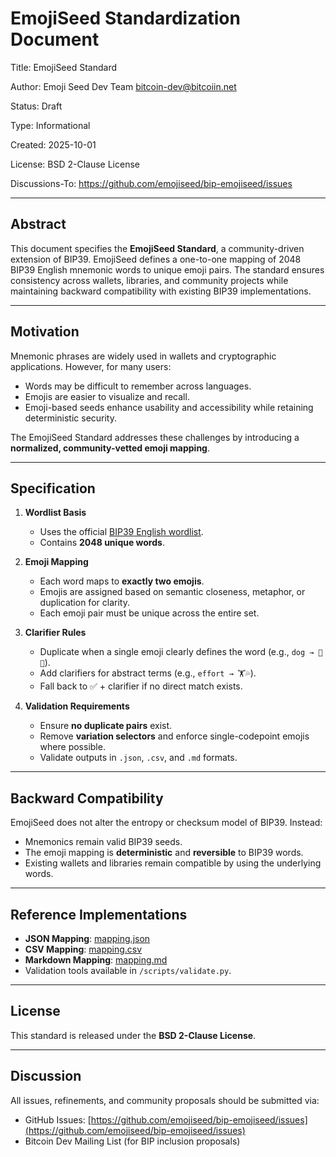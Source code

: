 # EmojiSeed Standardization Document

Title: EmojiSeed Standard

Author: Emoji Seed Dev Team <bitcoin-dev@bitcoiin.net>

Status: Draft

Type: Informational

Created: 2025-10-01

License: BSD 2-Clause License

Discussions-To: https://github.com/emojiseed/bip-emojiseed/issues

---

## Abstract

This document specifies the **EmojiSeed Standard**, a community-driven extension of BIP39. EmojiSeed defines a one-to-one mapping of 2048 BIP39 English mnemonic words to unique emoji pairs. The standard ensures consistency across wallets, libraries, and community projects while maintaining backward compatibility with existing BIP39 implementations.

---

## Motivation

Mnemonic phrases are widely used in wallets and cryptographic applications. However, for many users:

- Words may be difficult to remember across languages.  
- Emojis are easier to visualize and recall.  
- Emoji-based seeds enhance usability and accessibility while retaining deterministic security.  

The EmojiSeed Standard addresses these challenges by introducing a **normalized, community-vetted emoji mapping**.

---

## Specification

1. **Wordlist Basis**  
   - Uses the official [BIP39 English wordlist](https://github.com/bitcoin/bips/blob/master/bip-0039/english.txt).  
   - Contains **2048 unique words**.

2. **Emoji Mapping**  
   - Each word maps to **exactly two emojis**.  
   - Emojis are assigned based on semantic closeness, metaphor, or duplication for clarity.  
   - Each emoji pair must be unique across the entire set.

3. **Clarifier Rules**  
   - Duplicate when a single emoji clearly defines the word (e.g., `dog → 🐶🐶`).  
   - Add clarifiers for abstract terms (e.g., `effort → 🏋️💦`).  
   - Fall back to ✅ + clarifier if no direct match exists.

4. **Validation Requirements**  
   - Ensure **no duplicate pairs** exist.  
   - Remove **variation selectors** and enforce single-codepoint emojis where possible.  
   - Validate outputs in `.json`, `.csv`, and `.md` formats.

---

## Backward Compatibility

EmojiSeed does not alter the entropy or checksum model of BIP39. Instead:

- Mnemonics remain valid BIP39 seeds.  
- The emoji mapping is **deterministic** and **reversible** to BIP39 words.  
- Existing wallets and libraries remain compatible by using the underlying words.

---

## Reference Implementations

- **JSON Mapping**: [mapping.json](mapping.json)  
- **CSV Mapping**: [mapping.csv](mapping.csv)  
- **Markdown Mapping**: [mapping.md](mapping.md)  
- Validation tools available in `/scripts/validate.py`.

---

## License

This standard is released under the **BSD 2-Clause License**.

---

## Discussion

All issues, refinements, and community proposals should be submitted via:

- GitHub Issues: [https://github.com/emojiseed/bip-emojiseed/issues](https://github.com/emojiseed/bip-emojiseed/issues)  
- Bitcoin Dev Mailing List (for BIP inclusion proposals)  
